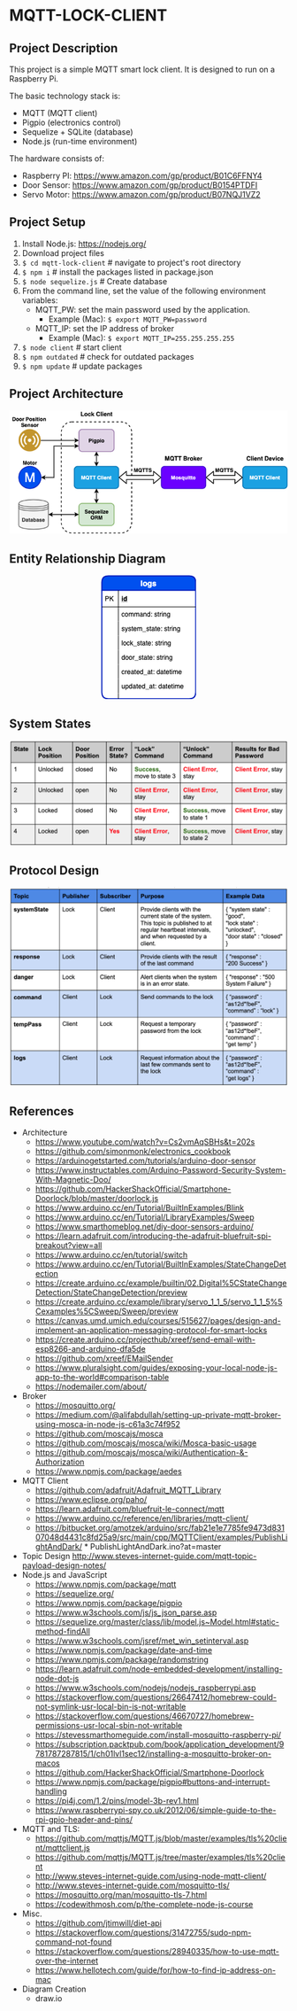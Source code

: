 # MQTT-LOCK-CLIENT

## Project Description
This project is a simple MQTT smart lock client. It is designed to run on a Raspberry Pi.

The basic technology stack is:
* MQTT (MQTT client)
* Pigpio (electronics control)
* Sequelize + SQLite (database)
* Node.js (run-time environment)

The hardware consists of:
* Raspberry PI: https://www.amazon.com/gp/product/B01C6FFNY4
* Door Sensor: https://www.amazon.com/gp/product/B0154PTDFI
* Servo Motor: https://www.amazon.com/gp/product/B07NQJ1VZ2

## Project Setup
1. Install Node.js: https://nodejs.org/
2. Download project files
3. ``` $ cd mqtt-lock-client ``` # navigate to project's root directory
4. ``` $ npm i ``` # install the packages listed in package.json
5. ``` $ node sequelize.js ``` # Create database
6. From the command line, set the value of the following environment variables:
    * MQTT_PW: set the main password used by the application.
        * Example (Mac): ``` $ export MQTT_PW=password ```
    * MQTT_IP: set the IP address of broker
        * Example (Mac): ``` $ export MQTT_IP=255.255.255.255 ```
7. ``` $ node client ``` # start client
8. ``` $ npm outdated ``` # check for outdated packages
9. ``` $ npm update ``` # update packages

## Project Architecture
<p align="center">
  <img alt="Image of App Structure" src="https://raw.githubusercontent.com/jtimwill/mqtt-lock-client/master/pictures/architecture.png" />
</p>

## Entity Relationship Diagram
<p align="center">
  <img alt="Image of ERD" src="https://raw.githubusercontent.com/jtimwill/mqtt-lock-client/master/pictures/erd.png"/>
</p>

## System States
<p align="center">
  <img alt="Image of the System States" src="https://raw.githubusercontent.com/jtimwill/mqtt-lock-client/master/pictures/states.png"/>
</p>

## Protocol Design
<p align="center">
  <img alt="Image the Protocol Design" src="https://raw.githubusercontent.com/jtimwill/mqtt-lock-client/master/pictures/protocol.png"/>
</p>

## References
* Architecture
  * https://www.youtube.com/watch?v=Cs2vmAqSBHs&t=202s
  * https://github.com/simonmonk/electronics_cookbook
  * https://arduinogetstarted.com/tutorials/arduino-door-sensor
  * https://www.instructables.com/Arduino-Password-Security-System-With-Magnetic-Doo/
  * https://github.com/HackerShackOfficial/Smartphone-Doorlock/blob/master/doorlock.js
  * https://www.arduino.cc/en/Tutorial/BuiltInExamples/Blink
  * https://www.arduino.cc/en/Tutorial/LibraryExamples/Sweep
  * https://www.smarthomeblog.net/diy-door-sensors-arduino/
  * https://learn.adafruit.com/introducing-the-adafruit-bluefruit-spi-breakout?view=all
  * https://www.arduino.cc/en/tutorial/switch
  * https://www.arduino.cc/en/Tutorial/BuiltInExamples/StateChangeDetection
  * https://create.arduino.cc/example/builtin/02.Digital%5CStateChangeDetection/StateChangeDetection/preview
  * https://create.arduino.cc/example/library/servo_1_1_5/servo_1_1_5%5Cexamples%5CSweep/Sweep/preview
  * https://canvas.umd.umich.edu/courses/515627/pages/design-and-implement-an-application-messaging-protocol-for-smart-locks
  * https://create.arduino.cc/projecthub/xreef/send-email-with-esp8266-and-arduino-dfa5de
  * https://github.com/xreef/EMailSender
  * https://www.pluralsight.com/guides/exposing-your-local-node-js-app-to-the-world#comparison-table
  * https://nodemailer.com/about/
* Broker
  * https://mosquitto.org/
  * https://medium.com/@alifabdullah/setting-up-private-mqtt-broker-using-mosca-in-node-js-c61a3c74f952
  * https://github.com/moscajs/mosca
  * https://github.com/moscajs/mosca/wiki/Mosca-basic-usage
  * https://github.com/moscajs/mosca/wiki/Authentication-&-Authorization
  * https://www.npmjs.com/package/aedes
* MQTT Client
  * https://github.com/adafruit/Adafruit_MQTT_Library
  * https://www.eclipse.org/paho/
  * https://learn.adafruit.com/bluefruit-le-connect/mqtt
  * https://www.arduino.cc/reference/en/libraries/mqtt-client/
  * https://bitbucket.org/amotzek/arduino/src/fab21e1e7785fe9473d83107048d4431c8fd25a9/src/main/cpp/MQTTClient/examples/PublishLightAndDark/  * PublishLightAndDark.ino?at=master
* Topic Design
http://www.steves-internet-guide.com/mqtt-topic-payload-design-notes/
* Node.js and JavaScript
  * https://www.npmjs.com/package/mqtt
  * https://sequelize.org/
  * https://www.npmjs.com/package/pigpio
  * https://www.w3schools.com/js/js_json_parse.asp  
  * https://sequelize.org/master/class/lib/model.js~Model.html#static-method-findAll
  * https://www.w3schools.com/jsref/met_win_setinterval.asp
  * https://www.npmjs.com/package/date-and-time
  * https://www.npmjs.com/package/randomstring
  * https://learn.adafruit.com/node-embedded-development/installing-node-dot-js
  * https://www.w3schools.com/nodejs/nodejs_raspberrypi.asp
  * https://stackoverflow.com/questions/26647412/homebrew-could-not-symlink-usr-local-bin-is-not-writable
  * https://stackoverflow.com/questions/46670727/homebrew-permissions-usr-local-sbin-not-writable
  * https://stevessmarthomeguide.com/install-mosquitto-raspberry-pi/
  * https://subscription.packtpub.com/book/application_development/9781787287815/1/ch01lvl1sec12/installing-a-mosquitto-broker-on-macos
  * https://github.com/HackerShackOfficial/Smartphone-Doorlock
  * https://www.npmjs.com/package/pigpio#buttons-and-interrupt-handling  
  * https://pi4j.com/1.2/pins/model-3b-rev1.html
  * https://www.raspberrypi-spy.co.uk/2012/06/simple-guide-to-the-rpi-gpio-header-and-pins/
* MQTT and TLS:
  * https://github.com/mqttjs/MQTT.js/blob/master/examples/tls%20client/mqttclient.js
  * https://github.com/mqttjs/MQTT.js/tree/master/examples/tls%20client
  * http://www.steves-internet-guide.com/using-node-mqtt-client/
  * http://www.steves-internet-guide.com/mosquitto-tls/
  * https://mosquitto.org/man/mosquitto-tls-7.html
  * https://codewithmosh.com/p/the-complete-node-js-course
* Misc.
  * https://github.com/jtimwill/diet-api
  * https://stackoverflow.com/questions/31472755/sudo-npm-command-not-found
  * https://stackoverflow.com/questions/28940335/how-to-use-mqtt-over-the-internet
  * https://www.hellotech.com/guide/for/how-to-find-ip-address-on-mac
* Diagram Creation
  * draw.io
